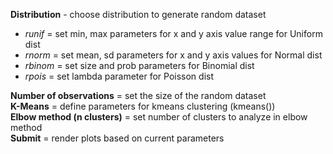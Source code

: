 **Distribution** - choose distribution to generate random dataset  
- *runif* = set min, max parameters for x and y axis value range for Uniform dist  
- *rnorm* = set mean, sd parameters for x and y axis values for Normal dist  
- *rbinom* = set size and prob parameters for Binomial dist  
- *rpois* = set lambda parameter for Poisson dist  

**Number of observations** = set the size of the random dataset  
**K-Means** = define parameters for kmeans clustering (kmeans())  
**Elbow method (n clusters)** = set number of clusters to analyze in elbow method  
**Submit** = render plots based on current parameters  